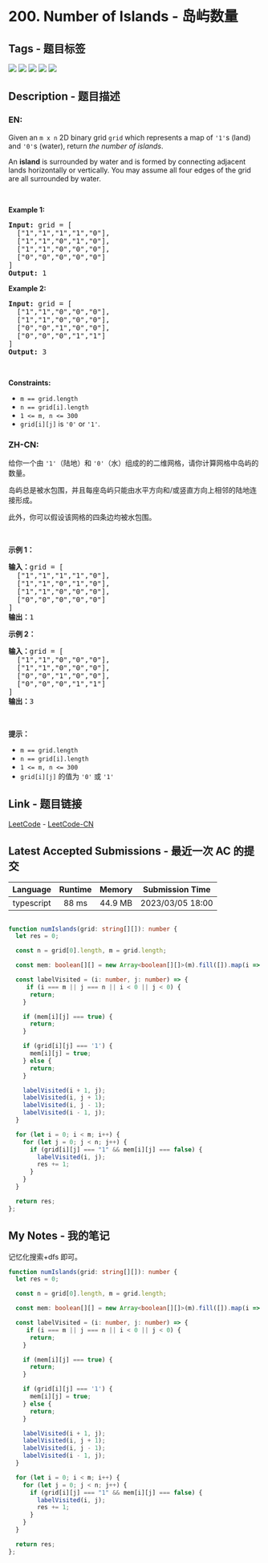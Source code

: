 
# 200. Number of Islands - 岛屿数量

## Tags - 题目标签

 <img src="https://img.shields.io/badge/Depth First Search-深度优先搜索-blue.svg">   <img src="https://img.shields.io/badge/Breadth First Search-广度优先搜索-blue.svg">   <img src="https://img.shields.io/badge/Union Find-并查集-blue.svg">   <img src="https://img.shields.io/badge/Array-数组-blue.svg">   <img src="https://img.shields.io/badge/Matrix-矩阵-blue.svg">  


## Description - 题目描述

### EN:
<p>Given an <code>m x n</code> 2D binary grid <code>grid</code> which represents a map of <code>&#39;1&#39;</code>s (land) and <code>&#39;0&#39;</code>s (water), return <em>the number of islands</em>.</p>

<p>An <strong>island</strong> is surrounded by water and is formed by connecting adjacent lands horizontally or vertically. You may assume all four edges of the grid are all surrounded by water.</p>

<p>&nbsp;</p>
<p><strong class="example">Example 1:</strong></p>

<pre>
<strong>Input:</strong> grid = [
  [&quot;1&quot;,&quot;1&quot;,&quot;1&quot;,&quot;1&quot;,&quot;0&quot;],
  [&quot;1&quot;,&quot;1&quot;,&quot;0&quot;,&quot;1&quot;,&quot;0&quot;],
  [&quot;1&quot;,&quot;1&quot;,&quot;0&quot;,&quot;0&quot;,&quot;0&quot;],
  [&quot;0&quot;,&quot;0&quot;,&quot;0&quot;,&quot;0&quot;,&quot;0&quot;]
]
<strong>Output:</strong> 1
</pre>

<p><strong class="example">Example 2:</strong></p>

<pre>
<strong>Input:</strong> grid = [
  [&quot;1&quot;,&quot;1&quot;,&quot;0&quot;,&quot;0&quot;,&quot;0&quot;],
  [&quot;1&quot;,&quot;1&quot;,&quot;0&quot;,&quot;0&quot;,&quot;0&quot;],
  [&quot;0&quot;,&quot;0&quot;,&quot;1&quot;,&quot;0&quot;,&quot;0&quot;],
  [&quot;0&quot;,&quot;0&quot;,&quot;0&quot;,&quot;1&quot;,&quot;1&quot;]
]
<strong>Output:</strong> 3
</pre>

<p>&nbsp;</p>
<p><strong>Constraints:</strong></p>

<ul>
	<li><code>m == grid.length</code></li>
	<li><code>n == grid[i].length</code></li>
	<li><code>1 &lt;= m, n &lt;= 300</code></li>
	<li><code>grid[i][j]</code> is <code>&#39;0&#39;</code> or <code>&#39;1&#39;</code>.</li>
</ul>


### ZH-CN:
<p>给你一个由 <code>'1'</code>（陆地）和 <code>'0'</code>（水）组成的的二维网格，请你计算网格中岛屿的数量。</p>

<p>岛屿总是被水包围，并且每座岛屿只能由水平方向和/或竖直方向上相邻的陆地连接形成。</p>

<p>此外，你可以假设该网格的四条边均被水包围。</p>

<p> </p>

<p><strong>示例 1：</strong></p>

<pre>
<strong>输入：</strong>grid = [
  ["1","1","1","1","0"],
  ["1","1","0","1","0"],
  ["1","1","0","0","0"],
  ["0","0","0","0","0"]
]
<strong>输出：</strong>1
</pre>

<p><strong>示例 2：</strong></p>

<pre>
<strong>输入：</strong>grid = [
  ["1","1","0","0","0"],
  ["1","1","0","0","0"],
  ["0","0","1","0","0"],
  ["0","0","0","1","1"]
]
<strong>输出：</strong>3
</pre>

<p> </p>

<p><strong>提示：</strong></p>

<ul>
	<li><code>m == grid.length</code></li>
	<li><code>n == grid[i].length</code></li>
	<li><code>1 <= m, n <= 300</code></li>
	<li><code>grid[i][j]</code> 的值为 <code>'0'</code> 或 <code>'1'</code></li>
</ul>



## Link - 题目链接

[LeetCode](https://leetcode.com/problems/number-of-islands/description/)  -  [LeetCode-CN](https://leetcode.cn/problems/number-of-islands/description/)
## Latest Accepted Submissions - 最近一次 AC 的提交


| Language | Runtime | Memory | Submission Time |
|:---:|:---:|:---:|:---:|
| typescript  | 88 ms | 44.9 MB | 2023/03/05 18:00 |

```typescript

function numIslands(grid: string[][]): number {
  let res = 0;

  const n = grid[0].length, m = grid.length;

  const mem: boolean[][] = new Array<boolean[][]>(m).fill([]).map(i => new Array(n).fill(false));

  const labelVisited = (i: number, j: number) => {
     if (i === m || j === n || i < 0 || j < 0) {
      return;
    }

    if (mem[i][j] === true) {
      return;
    }

    if (grid[i][j] === '1') {
      mem[i][j] = true;
    } else {
      return;
    }

    labelVisited(i + 1, j);
    labelVisited(i, j + 1);
    labelVisited(i, j - 1);
    labelVisited(i - 1, j);
  }

  for (let i = 0; i < m; i++) {
    for (let j = 0; j < n; j++) {
      if (grid[i][j] === "1" && mem[i][j] === false) {
        labelVisited(i, j);
        res += 1;
      }
    }
  }

  return res;
};

```
## My Notes - 我的笔记


记忆化搜索+dfs 即可。
```typescript
function numIslands(grid: string[][]): number {
  let res = 0;

  const n = grid[0].length, m = grid.length;

  const mem: boolean[][] = new Array<boolean[][]>(m).fill([]).map(i => new Array(n).fill(false));

  const labelVisited = (i: number, j: number) => {
     if (i === m || j === n || i < 0 || j < 0) {
      return;
    }

    if (mem[i][j] === true) {
      return;
    }

    if (grid[i][j] === '1') {
      mem[i][j] = true;
    } else {
      return;
    }

    labelVisited(i + 1, j);
    labelVisited(i, j + 1);
    labelVisited(i, j - 1);
    labelVisited(i - 1, j);
  }

  for (let i = 0; i < m; i++) {
    for (let j = 0; j < n; j++) {
      if (grid[i][j] === "1" && mem[i][j] === false) {
        labelVisited(i, j);
        res += 1;
      }
    }
  }

  return res;
};
```


